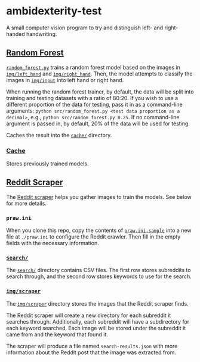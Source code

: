 # ambidexterity-test

A small computer vision program to try and distinguish left- and right-handed handwriting.

## [Random Forest](./src/random_forest.py)

[`random_forest.py`](./src/random_forest.py) trains a random forest model
based on the images in [`img/left_hand`](./img/left_hand/) and [`img/right_hand`](./img/right_hand/).
Then, the model attempts to classify the images in [`img/input`](./img/input/) into left hand or right hand.

When running the random forest trainer, by default,
the data will be split into training and testing datasets with a ratio of 80:20.
If you wish to use a different proportion of the data for testing, pass it in as a command-line arguments:
`python src/random_forest.py <test data proportion as a decimal>`,
e.g., `python src/random_forest.py 0.25`.
If no command-line argument is passed in, by default, 20% of the data will be used for testing.

Caches the result into the [`cache/`](./cache/) directory.

### [Cache](./cache/)

Stores previously trained models.

## [Reddit Scraper](./src/reddit_scraper.py)

The [Reddit scraper](./src/reddit_scraper.py) helps you gather images to train the models.
See below for more details.

### `praw.ini`

When you clone this repo, copy the contents of [`praw.ini.sample`](./praw.ini.sample)
into a new file at `./praw.ini` to configure the Reddit crawler.
Then fill in the empty fields with the necessary information.

### [`search/`](./search/)

The [`search/`](.search) directory contains CSV files.
The first row stores subreddits to search through, and the second row stores keywords to use for the search.

### [`img/scraper`](./img/scraper)

The [`img/scraper`](./img/scraper) directory stores the images that the Reddit scraper finds.

The Reddit scraper will create a new directory for each subreddit it searches through.
Additionally, each subreddit will have a subdirectory for each keyword searched.
Each image will be stored under the subreddit it came from and the keyword that found it.

The scraper will produce a file named `search-results.json` with more information 
about the Reddit post that the image was extracted from.
